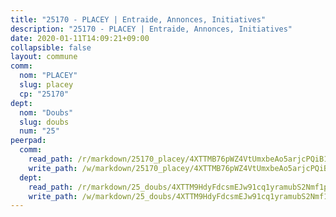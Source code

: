 ```yaml
---
title: "25170 - PLACEY | Entraide, Annonces, Initiatives"
description: "25170 - PLACEY | Entraide, Annonces, Initiatives"
date: 2020-01-11T14:09:21+09:00
collapsible: false
layout: commune
comm:
  nom: "PLACEY"
  slug: placey
  cp: "25170"
dept:
  nom: "Doubs"
  slug: doubs
  num: "25"
peerpad:
  comm:
    read_path: /r/markdown/25170_placey/4XTTMB76pWZ4VtUmxbeAo5arjcPQiB1PCzQJgmkp47RvkBneG
    write_path: /w/markdown/25170_placey/4XTTMB76pWZ4VtUmxbeAo5arjcPQiB1PCzQJgmkp47RvkBneG-K3TgUK9dzF8qcdFuquSKgBFmhpzir9ymJvKexQfq3LMZ1v2q8ZNRMpuXWSDvtNF8YQyXSKzAa38zia3yGbFgZvj7oxhpryV4MszbqRxjKsGiHJEVL8nXrkJrcUaQTrwP53jerJTe
  dept:
    read_path: /r/markdown/25_doubs/4XTTM9HdyFdcsmEJw91cq1yramubS2Nmf1ps2s84xcMxY74Zv
    write_path: /w/markdown/25_doubs/4XTTM9HdyFdcsmEJw91cq1yramubS2Nmf1ps2s84xcMxY74Zv-K3TgURza6A4QY75MscA2g52nUX9tjMQaHW9mgBSgyRKNNp3M6gkaXA9iDDtpbSx22mTSZbQLYS1izbwsznz8e9u5BERCmGKxZ379xV2nAaDe1bGyxrjytc7G1EcbGtknRFYQ1Lxp
---
```


